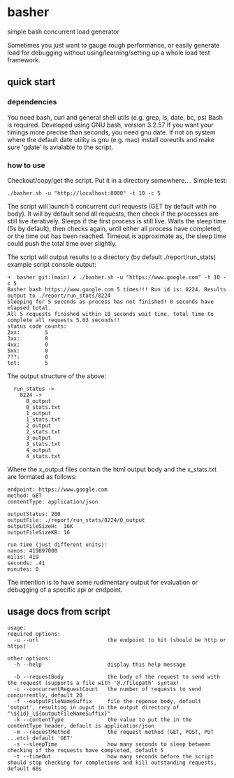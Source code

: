 # basher
simple bash concurrent load generator

Sometimes you just want to gauge rough performance, or easily generate load for debugging without using/learning/setting up a whole load test framework.

## quick start
### dependencies
You need bash, curl and general shell utils (e.g. grep, ls, date, bc, ps)
Bash is required. Developed using GNU bash, version 3.2.57
If you want your timings more precise than seconds, you need gnu date. 
If not on system where the default date utility is gnu (e.g. mac) install coreutils and make sure 'gdate' is avialable to the script.

### how to use
Checkout/copy/get the script. Put it in a directory somewhere....
Simple test:

```
./basher.sh -u "http://localhost:8080" -t 10 -c 5 
```
The script will launch 5 concurrent curl requests (GET by default with no body). It will by default send all requests, then check if the processes are still live iteratively. Sleeps if the first process is still live. Waits the sleep time (5s by default), then checks again, until either all process have completed, or the time out has been reached. Timeout is approximate as, the sleep time could push the total time over slightly.

The script will output results to a directory (by default ./report/run_stats)
example script console output:

```
➜  basher git:(main) ✗ ./basher.sh -u "https://www.google.com" -t 10 -c 5
Basher bash https://www.google.com 5 times!!! Run id is: 8224. Results output to ./report/run_stats/8224
Sleeping for 5 seconds as process has not finished! 0 seconds have elapsed total.
All 5 requests finished within 10 seconds wait time, total time to complete all requests 5.03 seconds!!
status code counts:
2xx:        5
3xx:        0
4xx:        0
5xx:        0
???:        0
tot:        5
```

The output structure of the above:
```report -> 
  run_status ->
    8224 ->
      0_output
      0_stats.txt
      1_output
      1_stats.txt
      2_output
      2_stats.txt
      3_output
      3_stats.txt
      4_output
      4_stats.txt
```
Where the x_output files contain the html output body and the x_stats.txt are formated as follows:
```
endpoint: https://www.google.com
method: GET
contentType: application/json

outputStatus: 200
outputFile: ./report/run_stats/8224/0_output
outputFileSizeH:  16K
outputFileSizeKB: 16

run time (just different units):
nanos: 419897000
milis: 419
seconds: .41
minutes: 0
```

The intention is to have some rudimentary output for evaluation or debugging of a specific api or endpoint.

## usage docs from script
```
usage:
required options:
  -u --url                      the endpoint to hit (should be http or https)

other options:
  -h --help                     display this help message

  -b --requestBody              the body of the request to send with the request (supports a file with '@./filepath' syntax)
  -c --concurrentRequestCount   the number of requests to send concurrently, default 20
  -f --outputFileNameSuffix     file the reponse body, default 'output', resulting in ouput in the output directory of "\${id}_\${outputFileNameSuffix}"
  -k --contentType              the value to put the in the contentType header, default is application/json
  -m --requestMethod            the request method (GET, POST, PUT ...etc) default 'GET'
  -s --sleepTime                how many seconds to sleep between checking if the requests have completed, default 5
  -t --timeOut                  how many seconds before the script should stop checking for completions and kill outstanding requests, default 60s
```
  
